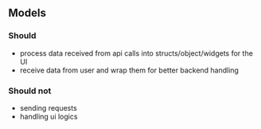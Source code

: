 ## Models

### Should

* process data received from api calls into structs/object/widgets for the UI
* receive data from user and wrap them for better backend handling

### Should not

* sending requests
* handling ui logics